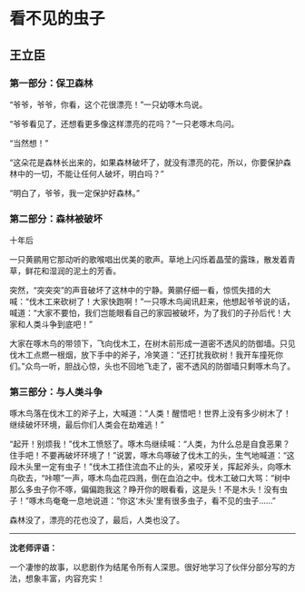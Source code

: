 # 看不见的虫子 #

## 王立臣 ##

### 第一部分：保卫森林 ###

“爷爷，爷爷，你看，这个花很漂亮！”一只幼啄木鸟说。

“爷爷看见了，还想看更多像这样漂亮的花吗？”一只老啄木鸟问。

“当然想！”

“这朵花是森林长出来的，如果森林破坏了，就没有漂亮的花，所以，你要保护森林中的一切，不能让任何人破坏，明白吗？”

“明白了，爷爷，我一定保护好森林。”

### 第二部分：森林被破坏 ###

十年后

一只黄鹂用它那动听的歌喉唱出优美的歌声。草地上闪烁着晶莹的露珠，散发着青草，鲜花和湿润的泥土的芳香。

突然，“突突突”的声音破坏了这林中的宁静。黄鹂仔细一看，惊慌失措的大喊：“伐木工来砍树了！大家快跑啊！”一只啄木鸟闻讯赶来，他想起爷爷说的话，喊道：“大家不要怕，我们岂能眼看自己的家园被破坏，为了我们的子孙后代！大家和人类斗争到底吧！”

大家在啄木鸟的带领下，飞向伐木工，在树木前形成一道密不透风的防御墙。只见伐木工点燃一根烟，放下手中的斧子，冷笑道：“还打扰我砍树！我开车撞死你们。”众鸟一听，胆战心惊，头也不回地飞走了，密不透风的防御墙只剩啄木鸟了。

### 第三部分：与人类斗争 ###

啄木鸟落在伐木工的斧子上，大喊道：“人类！醒悟吧！世界上没有多少树木了！继续破坏环境，最后你们人类会在劫难逃！”

“起开！别烦我！”伐木工愤怒了。啄木鸟继续喊：“人类，为什么总是自食恶果？住手吧！不要再破坏环境了！”说罢，啄木鸟啄破了伐木工的头，生气地喊道：“这段木头里一定有虫子！”伐木工捂住流血不止的头，紧咬牙关，挥起斧头，向啄木鸟砍去，“咔嚓”一声，啄木鸟血花四溅，倒在血泊之中。伐木工破口大骂：“树中那么多虫子你不啄，偏偏跑我这？睁开你的眼看看，这是头！不是木头！没有虫子！”啄木鸟奄奄一息地说道：“你这‘木头’里有很多虫子，看不见的虫子……”

森林没了，漂亮的花也没了，最后，人类也没了。

-------------------------------------

**沈老师评语：**

一个凄惨的故事，以悲剧作为结尾令所有人深思。很好地学习了伙伴分部分写的方法，想象丰富，内容充实！